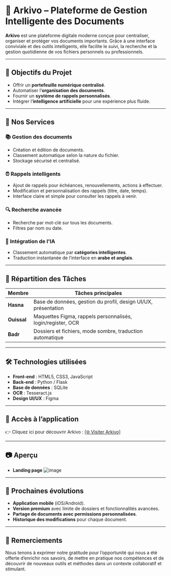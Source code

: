 # 📁 Arkivo – Plateforme de Gestion Intelligente des Documents

**Arkivo** est une plateforme digitale moderne conçue pour centraliser, organiser et protéger vos documents importants. Grâce à une interface conviviale et des outils intelligents, elle facilite le suivi, la recherche et la gestion quotidienne de vos fichiers personnels ou professionnels.

---

## 🌟 Objectifs du Projet

* Offrir un **portefeuille numérique centralisé**.
* Automatiser l’**organisation des documents**.
* Fournir un **système de rappels personnalisés**.
* Intégrer l’**intelligence artificielle** pour une expérience plus fluide.

---

## 🧩 Nos Services

### 📚 **Gestion des documents**

* Création et édition de documents.
* Classement automatique selon la nature du fichier.
* Stockage sécurisé et centralisé.

### ⏰ **Rappels intelligents**

* Ajout de rappels pour échéances, renouvellements, actions à effectuer.
* Modification et personnalisation des rappels (titre, date, temps).
* Interface claire et simple pour consulter les rappels à venir.

### 🔍 **Recherche avancée**

* Recherche par mot-clé sur tous les documents.
* Filtres par nom ou date.

### 🧠 **Intégration de l'IA**

* Classement automatique par **catégories intelligentes**.
* Traduction instantanée de l’interface en **arabe et anglais**.

---

## 👥 Répartition des Tâches

| Membre      | Tâches principales                                             |
| ----------- | -------------------------------------------------------------- |
| **Hasna**   | Base de données, gestion du profil, design UI/UX, présentation |
| **Ouissal** | Maquettes Figma, rappels personnalisés, login/register, OCR    |
| **Badr**    | Dossiers et fichiers, mode sombre, traduction automatique      |

---

## 🛠️ Technologies utilisées

* **Front-end** : HTML5, CSS3, JavaScript
* **Back-end** : Python / Flask
* **Base de données** : SQLite
* **OCR** : Tesseract.js
* **Design UI/UX** : Figma

---

## 🚀 Accès à l’application

👉 Cliquez ici pour découvrir Arkivo : [[🌐 Visiter Arkivo]](https://ouiisal.pythonanywhere.com/)

---

## 📷 Aperçu

* **Landing page**
![image](https://github.com/user-attachments/assets/53e7bf0b-f91b-4c6b-bc8d-802e56fa3ec9)

---

## 📌 Prochaines évolutions

* **Application mobile** (iOS/Android).
* **Version premium** avec limite de dossiers et fonctionnalités avancées.
* **Partage de documents avec permissions personnalisées**.
* **Historique des modifications** pour chaque document.

---

## 🙌 Remerciements

Nous tenons à exprimer notre gratitude pour l’opportunité qui nous a été offerte d’enrichir nos savoirs, de mettre en pratique nos compétences et de découvrir de nouveaux outils et méthodes dans un contexte collaboratif et stimulant.
